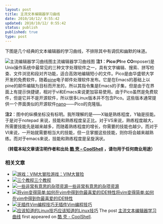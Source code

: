 ```yaml
---
layout: post
title: 主流文本编辑器学习曲线
date: 2010/10/12/ 0:55:42
updated: 2010/10/12/ 0:55:42
status: publish
published: true
type: post
---
```


下图是几个经典的文本编辑器的学习曲线，不排除其中有调侃和幽默的味道。


![](https://coolshell.cn/wp-content/uploads/2010/10/horrorstories.txt.jpg "主流编辑器学习曲线图")主流编辑器学习曲线图
**注1**：**Pico**(**PI**ne **CO**mposer)是Unix操作系统中最常见的三种文字处理软件之一，具有文字编辑、搜索、拼写检查、文件浏览和段对齐功能，适合高效地编辑短小的文件。Pico是由华盛顿大学开发的免费软件，随着[pine](http://www.washington.edu/pine/ "Pine（尚未撰写）")电子邮件处理软件发布。它是在Emacs的基础上以pine的邮件编辑为目标而开发的，所以其指令集是Emacs的子集，但是由于在界面上有提示快捷键，相对于vi和Emacs来说更加容易使用。由于Pico虽然是免费软件，但是它并不是开源软件，所以很多Linux版本并不包含Pico。这些版本通常提供一个界面类似的开源软件[nano](http://www.nano-editor.org/ "Nano")——Pico的克隆版。


**注2**：图中的纵横坐标没有标明。我所理解的是——X轴是熟练程度，Y轴是技能。于是对于notepad 来说，技能和熟练程度呈正比。对于VS来说，熟练程度越大，所需要技能先是越来越多，而随着熟练程度的增长，你需要的技能也越少。而对于VI来说，一开始就需要相当大的技能，但一旦掌握这些技能，则你将会越来越熟练。而对于emacs来说，技能和熟练程度是呈旋涡状。



**（转载本站文章请注明作者和出处 [酷 壳 – CoolShell](https://coolshell.cn/) ，请勿用于任何商业用途）**



### 相关文章

* [![游戏：VIM大冒险](https://coolshell.cn/wp-content/uploads/2012/04/vimadventuresgamefun-150x150.jpg)](https://coolshell.cn/articles/7166.html)[游戏：VIM大冒险](https://coolshell.cn/articles/7166.html)
* [![三个教程](https://coolshell.cn/wp-content/plugins/wordpress-23-related-posts-plugin/static/thumbs/7.jpg)](https://coolshell.cn/articles/3083.html)[三个教程](https://coolshell.cn/articles/3083.html)
* [![一些非常有意思的杂项资源](https://coolshell.cn/wp-content/uploads/2010/09/biolab-150x150.jpg)](https://coolshell.cn/articles/3013.html)[一些非常有意思的杂项资源](https://coolshell.cn/articles/3013.html)
* [![将vim变得简单:如何在vim中得到你最喜爱的IDE特性](https://coolshell.cn/wp-content/uploads/2009/05/vimtxt_gvim_ars-150x150.jpg)](https://coolshell.cn/articles/894.html)[将vim变得简单:如何在vim中得到你最喜爱的IDE特性](https://coolshell.cn/articles/894.html)
* [![无插件Vim编程技巧](https://coolshell.cn/wp-content/uploads/2014/03/success_vim-150x150.jpg)](https://coolshell.cn/articles/11312.html)[无插件Vim编程技巧](https://coolshell.cn/articles/11312.html)
* [![应该知道的Linux技巧](https://coolshell.cn/wp-content/uploads/2013/01/linux-bash-300x225-150x150.jpg)](https://coolshell.cn/articles/8883.html)[应该知道的Linux技巧](https://coolshell.cn/articles/8883.html)
The post [主流文本编辑器学习曲线](https://coolshell.cn/articles/3125.html) first appeared on [酷 壳 - CoolShell](https://coolshell.cn).